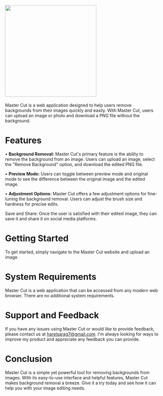 # <img width="300px" src="https://user-images.githubusercontent.com/112413505/229739644-88f07997-9273-43b5-8195-7206e05aee97.png" />
Master Cut is a web application designed to help users remove backgrounds from their images quickly and easily. With Master Cut, users can upload an image or photo and download a PNG file without the background.

# Features
• <strong>Background Removal:</strong> Master Cut's primary feature is the ability to remove the background from an image. Users can upload an image, select the "Remove Background" option, and download the edited PNG file.

• <strong>Preview Mode:</strong> Users can toggle between preview mode and original mode to see the difference between the original image and the edited image.

• <strong>Adjustment Options:</strong> Master Cut offers a few adjustment options for fine-tuning the background removal. Users can adjust the brush size and hardness for precise edits.

Save and Share: Once the user is satisfied with their edited image, they can save it and share it on social media platforms.

# Getting Started
To get started, simply navigate to the Master Cut website and upload an image.

# System Requirements
Master Cut is a web application that can be accessed from any modern web browser. There are no additional system requirements.

# Support and Feedback
If you have any issues using Master Cut or would like to provide feedback, please contact us at harelsarag7@gmail.com. I'm always looking for ways to improve my product and appreciate any feedback you can provide.

# Conclusion
Master Cut is a simple yet powerful tool for removing backgrounds from images. With its easy-to-use interface and helpful features, Master Cut makes background removal a breeze. Give it a try today and see how it can help you with your image editing needs.
